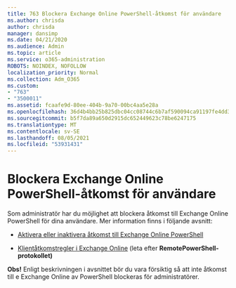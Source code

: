 ```yaml
---
title: 763 Blockera Exchange Online PowerShell-åtkomst för användare
ms.author: chrisda
author: chrisda
manager: dansimp
ms.date: 04/21/2020
ms.audience: Admin
ms.topic: article
ms.service: o365-administration
ROBOTS: NOINDEX, NOFOLLOW
localization_priority: Normal
ms.collection: Adm_O365
ms.custom:
- "763"
- "3500011"
ms.assetid: fcaafe9d-80ee-404b-9a70-00bc4aa5e28a
ms.openlocfilehash: 36d4b4bb25b825dbc04cc08744c6b7af590094ca91197fe4dd3d3a92c653cb0a
ms.sourcegitcommit: b5f7da89a650d2915dc652449623c78be6247175
ms.translationtype: MT
ms.contentlocale: sv-SE
ms.lasthandoff: 08/05/2021
ms.locfileid: "53931431"
---
```

# <a name="blocking-exchange-online-powershell-access-for-users"></a>Blockera Exchange Online PowerShell-åtkomst för användare
Som administratör har du möjlighet att blockera åtkomst till Exchange Online PowerShell för dina användare. Mer information finns i följande avsnitt:

- [Aktivera eller inaktivera åtkomst till Exchange Online PowerShell](https://docs.microsoft.com/powershell/exchange/exchange-online/disable-access-to-exchange-online-powershell)

- [Klientåtkomstregler i Exchange Online](https://technet.microsoft.com/library/mt842508.aspx) (leta efter **RemotePowerShell-protokollet)** 

**Obs!** Enligt beskrivningen i avsnittet bör du vara försiktig så att inte åtkomst till e Exchange Online av PowerShell blockeras för administratörer.
